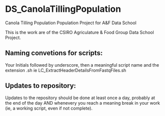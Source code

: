 # DS_CanolaTillingPopulation
Canola Tilling Population Population Project for A&amp;F Data School

This is the work are of the CSIRO Agriculature & Food Group Data School Project.

## Naming convetions for scripts:
Your Initials followed by underscore, then a meaningful script name and the extension .sh
ie LC_ExtractHeaderDetailsFromFastqFiles.sh


## Updates to repository:
Updates to the repository should be done at least once a day, probably at the end of the day
AND whenevery you reach a meaning break in your work (ie, a working script, even if not complete).
